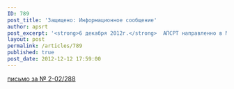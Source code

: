 ```yaml
---
ID: 789
post_title: 'Защищено: Информационное сообщение'
author: apsrt
post_excerpt: '<strong>6 декабря 2012г.</strong>  АПСРТ направленно в Минтранс России письмо за №2-02/288 с предложениями в проект постановления Правительства РФ по установлению критериев отчуждения из государственной собственности портовых гидротехнических сооружений и другого имущества.'
layout: post
permalink: /articles/789
published: true
post_date: 2012-12-12 17:59:00
---
```

[<span style="text-decoration:underline;">письмо за № 2-02/288</span>][1]

 [1]: http://www.apsrt.ru/docs/aris22.doc
